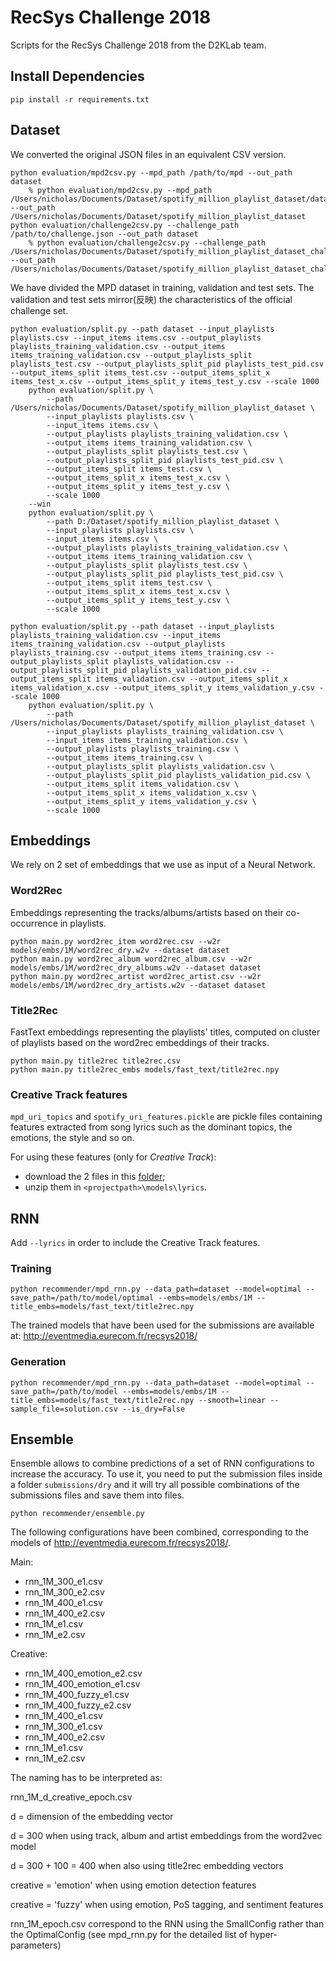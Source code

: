# RecSys Challenge 2018
Scripts for the RecSys Challenge 2018 from the D2KLab team.

## Install Dependencies

    pip install -r requirements.txt

## Dataset
We converted the original JSON files in an equivalent CSV version.

```
python evaluation/mpd2csv.py --mpd_path /path/to/mpd --out_path dataset
    % python evaluation/mpd2csv.py --mpd_path /Users/nicholas/Documents/Dataset/spotify_million_playlist_dataset/data --out_path /Users/nicholas/Documents/Dataset/spotify_million_playlist_dataset
python evaluation/challenge2csv.py --challenge_path /path/to/challenge.json --out_path dataset
    % python evaluation/challenge2csv.py --challenge_path /Users/nicholas/Documents/Dataset/spotify_million_playlist_dataset_challenge/challenge_set.json  --out_path /Users/nicholas/Documents/Dataset/spotify_million_playlist_dataset_challenge
```

We have divided the MPD dataset in training, validation and test sets. The validation and test sets mirror(反映) the characteristics of the official challenge set.

```
python evaluation/split.py --path dataset --input_playlists playlists.csv --input_items items.csv --output_playlists playlists_training_validation.csv --output_items items_training_validation.csv --output_playlists_split playlists_test.csv --output_playlists_split_pid playlists_test_pid.csv --output_items_split items_test.csv --output_items_split_x items_test_x.csv --output_items_split_y items_test_y.csv --scale 1000
    python evaluation/split.py \
        --path /Users/nicholas/Documents/Dataset/spotify_million_playlist_dataset \
        --input_playlists playlists.csv \
        --input_items items.csv \
        --output_playlists playlists_training_validation.csv \
        --output_items items_training_validation.csv \
        --output_playlists_split playlists_test.csv \
        --output_playlists_split_pid playlists_test_pid.csv \
        --output_items_split items_test.csv \
        --output_items_split_x items_test_x.csv \
        --output_items_split_y items_test_y.csv \
        --scale 1000
    --win
    python evaluation/split.py \
        --path D:/Dataset/spotify_million_playlist_dataset \
        --input_playlists playlists.csv \
        --input_items items.csv \
        --output_playlists playlists_training_validation.csv \
        --output_items items_training_validation.csv \
        --output_playlists_split playlists_test.csv \
        --output_playlists_split_pid playlists_test_pid.csv \
        --output_items_split items_test.csv \
        --output_items_split_x items_test_x.csv \
        --output_items_split_y items_test_y.csv \
        --scale 1000

python evaluation/split.py --path dataset --input_playlists playlists_training_validation.csv --input_items items_training_validation.csv --output_playlists playlists_training.csv --output_items items_training.csv --output_playlists_split playlists_validation.csv --output_playlists_split_pid playlists_validation_pid.csv --output_items_split items_validation.csv --output_items_split_x items_validation_x.csv --output_items_split_y items_validation_y.csv --scale 1000
    python evaluation/split.py \
        --path /Users/nicholas/Documents/Dataset/spotify_million_playlist_dataset \
        --input_playlists playlists_training_validation.csv \
        --input_items items_training_validation.csv \
        --output_playlists playlists_training.csv \
        --output_items items_training.csv \
        --output_playlists_split playlists_validation.csv \
        --output_playlists_split_pid playlists_validation_pid.csv \
        --output_items_split items_validation.csv \
        --output_items_split_x items_validation_x.csv \
        --output_items_split_y items_validation_y.csv \
        --scale 1000
```


## Embeddings

We rely on 2 set of embeddings that we use as input of a Neural Network.

### Word2Rec

Embeddings representing the tracks/albums/artists based on their co-occurrence in playlists.

```
python main.py word2rec_item word2rec.csv --w2r models/embs/1M/word2rec_dry.w2v --dataset dataset
python main.py word2rec_album word2rec_album.csv --w2r models/embs/1M/word2rec_dry_albums.w2v --dataset dataset
python main.py word2rec_artist word2rec_artist.csv --w2r models/embs/1M/word2rec_dry_artists.w2v --dataset dataset
```

### Title2Rec

FastText embeddings representing the playlists' titles, computed on cluster of playlists based on the word2rec embeddings of their tracks.

```
python main.py title2rec title2rec.csv
python main.py title2rec_embs models/fast_text/title2rec.npy
```

### Creative Track features

`mpd_uri_topics` and `spotify_uri_features.pickle` are pickle files containing features extracted from song lyrics such as the dominant topics, the emotions, the style and so on.

For using these features (only for _Creative Track_):
- download the 2 files in this [folder](https://drive.google.com/drive/folders/1rrNwp1LIuXXyIr0P1xgT7DfyVqmuqGIz?usp=sharing);
- unzip them in `<projectpath>\models\lyrics`.

## RNN

Add `--lyrics` in order to include the Creative Track features.

### Training

```
python recommender/mpd_rnn.py --data_path=dataset --model=optimal --save_path=/path/to/model/optimal --embs=models/embs/1M --title_embs=models/fast_text/title2rec.npy
```
The trained models that have been used for the submissions are available at: http://eventmedia.eurecom.fr/recsys2018/

### Generation

```
python recommender/mpd_rnn.py --data_path=dataset --model=optimal --save_path=/path/to/model --embs=models/embs/1M --title_embs=models/fast_text/title2rec.npy --smooth=linear --sample_file=solution.csv --is_dry=False
```

## Ensemble

Ensemble allows to combine predictions of a set of RNN configurations to increase the accuracy. To use it, you need to put the submission files inside a folder `submissions/dry` and it will try all possible combinations of the submissions files and save them into files.

```
python recommender/ensemble.py
```

The following configurations have been combined, corresponding to the models of http://eventmedia.eurecom.fr/recsys2018/.

Main:
* rnn_1M_300_e1.csv
* rnn_1M_300_e2.csv
* rnn_1M_400_e1.csv
* rnn_1M_400_e2.csv
* rnn_1M_e1.csv
* rnn_1M_e2.csv

Creative:
* rnn_1M_400_emotion_e2.csv
* rnn_1M_400_emotion_e1.csv
* rnn_1M_400_fuzzy_e1.csv
* rnn_1M_400_fuzzy_e2.csv
* rnn_1M_400_e1.csv
* rnn_1M_300_e1.csv
* rnn_1M_400_e2.csv
* rnn_1M_e1.csv
* rnn_1M_e2.csv

The naming has to be interpreted as:

rnn_1M_d_creative_epoch.csv

d = dimension of the embedding vector

d = 300 when using track, album and artist embeddings from the word2vec model

d = 300 + 100 = 400 when also using title2rec embedding vectors

creative = 'emotion' when using emotion detection features

creative = 'fuzzy' when using emotion, PoS tagging, and sentiment features

rnn_1M_epoch.csv correspond to the RNN using the SmallConfig rather than the OptimalConfig (see mpd_rnn.py for the detailed list of hyper-parameters)
